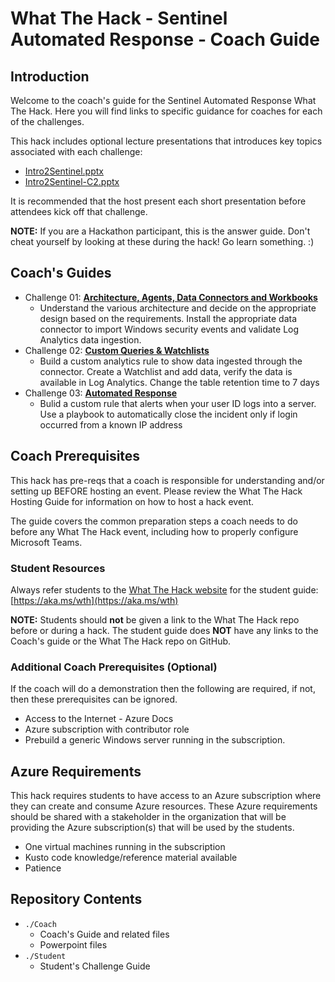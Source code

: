 # What The Hack - Sentinel Automated Response - Coach Guide

## Introduction

Welcome to the coach's guide for the Sentinel Automated Response What The Hack. Here you will find links to specific guidance for coaches for each of the challenges.

This hack includes optional lecture presentations that introduces key topics associated with each challenge:
- [Intro2Sentinel.pptx](../Intro2Sentinel.pptx?raw=true)
- [Intro2Sentinel-C2.pptx](../Intro2Sentinel.pptx?raw=true)

It is recommended that the host present each short presentation before attendees kick off that challenge.</br>

**NOTE:** If you are a Hackathon participant, this is the answer guide. Don't cheat yourself by looking at these during the hack! Go learn something. :)

## Coach's Guides

- Challenge 01: **[Architecture, Agents, Data Connectors and Workbooks](Solution-01.md)**
   - Understand the various architecture and decide on the appropriate design based on the requirements. Install the appropriate data connector to import Windows security events and validate Log Analytics data ingestion.
- Challenge 02: **[Custom Queries & Watchlists](Solution-02.md)**
   -  Build a custom analytics rule to show data ingested through the connector. Create a Watchlist and add data, verify the data is available in Log Analytics.  Change the table retention time to 7 days
- Challenge 03: **[Automated Response](Solution-03.md)**
   -  Bulid a custom rule that alerts when your user ID logs into a server. Use a playbook to automatically close the incident only if login occurred from a known IP address


## Coach Prerequisites

This hack has pre-reqs that a coach is responsible for understanding and/or setting up BEFORE hosting an event. Please review the What The Hack Hosting Guide for information on how to host a hack event.

The guide covers the common preparation steps a coach needs to do before any What The Hack event, including how to properly configure Microsoft Teams.

### Student Resources

Always refer students to the [What The Hack website](https://aka.ms/wth) for the student guide: [https://aka.ms/wth](https://aka.ms/wth)

**NOTE:** Students should **not** be given a link to the What The Hack repo before or during a hack. The student guide does **NOT** have any links to the Coach's guide or the What The Hack repo on GitHub.  

### Additional Coach Prerequisites (Optional)

If the coach will do a demonstration then the following are required, if not, then these prerequisites can be ignored.
- Access to the Internet - Azure Docs
- Azure subscription with contributor role
- Prebuild a generic Windows server running in the subscription.

## Azure Requirements

This hack requires students to have access to an Azure subscription where they can create and consume Azure resources. These Azure requirements should be shared with a stakeholder in the organization that will be providing the Azure subscription(s) that will be used by the students.

- One virtual machines running in the subscription
- Kusto code knowledge/reference material available
- Patience

## Repository Contents

- `./Coach`
  - Coach's Guide and related files
  - Powerpoint files
- `./Student`
  - Student's Challenge Guide

